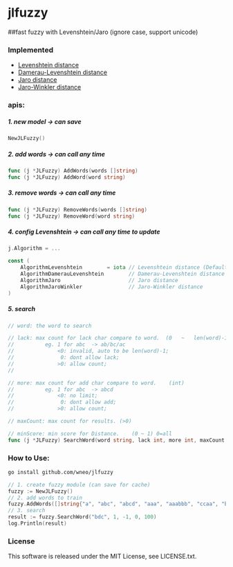 # jlfuzzy
##fast fuzzy with Levenshtein/Jaro (ignore case, support unicode)

### Implemented
* [Levenshtein distance](http://en.wikipedia.org/wiki/Levenshtein_distance)
* [Damerau-Levenshtein distance](http://en.wikipedia.org/wiki/Damerau%E2%80%93Levenshtein_distance)
* [Jaro distance](http://en.wikipedia.org/wiki/Jaro%E2%80%93Winkler_distance)
* [Jaro-Winkler distance](http://en.wikipedia.org/wiki/Jaro%E2%80%93Winkler_distance)

### apis:

##### 1. new model -> can save

```go
NewJLFuzzy()
```

##### 2. add words  -> can call any time
	
```go
func (j *JLFuzzy) AddWords(words []string) 
func (j *JLFuzzy) AddWord(word string) 
```

##### 3. remove words  -> can call any time

```go
func (j *JLFuzzy) RemoveWords(words []string)
func (j *JLFuzzy) RemoveWord(word string)
```

##### 4. config Levenshtein  -> can call any time to update

```go
j.Algorithm = ...

const (
	AlgorithmLevenshtein        = iota // Levenshtein distance (Default)
	AlgorithmDamerauLevenshtein        // Damerau-Levenshtein distance
	AlgorithmJaro                      // Jaro distance
	AlgorithmJaroWinkler               // Jaro-Winkler distance
)
```

##### 5. search
```go
// word: the word to search

// lack: max count for lack char compare to word.  (0   ~   len(word)-1)
//			eg. 1 for abc  -> ab/bc/ac
//				<0: invalid, auto to be len(word)-1;
//				 0: dont allow lack;
//				>0: allow count;
//

// more: max count for add char compare to word.	(int)
//			eg. 1 for abc  -> abcd
//				<0: no limit;
//				 0: dont allow add;
//				>0: allow count;

// maxCount: max count for results.	(>0)

// minScore: min score for Distance.	(0 ~ 1) 0=all
func (j *JLFuzzy) SearchWord(word string, lack int, more int, maxCount int, minScore float64) (result []string)
```

### How to Use:

```bash
go install github.com/wneo/jlfuzzy
```

```go
// 1. create fuzzy module (can save for cache)
fuzzy := NewJLFuzzy()
// 2. add words to train
fuzzy.AddWords([]string{"a", "abc", "abcd", "aaa", "aaabbb", "ccaa", "bcd", "bdc", "bcdddd"})
// 3. search
result := fuzzy.SearchWord("bdc", 1, -1, 0, 100)
log.Println(result)
```

### License

This software is released under the MIT License, see LICENSE.txt.
